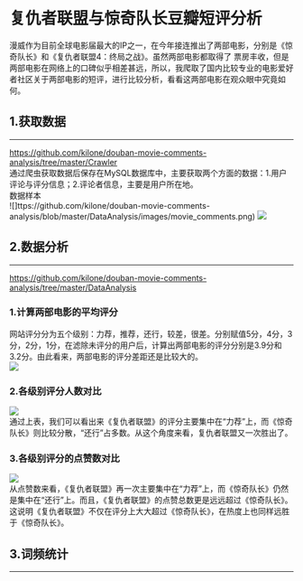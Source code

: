 复仇者联盟与惊奇队长豆瓣短评分析
====
  漫威作为目前全球电影届最大的IP之一，在今年接连推出了两部电影，分别是《惊奇队长》和《复仇者联盟4：终局之战》。虽然两部电影都取得了
票房丰收，但是两部电影在网络上的口碑似乎相差甚远，所以，我爬取了国内比较专业的电影爱好者社区关于两部电影的短评，进行比较分析，看看这两部电影在观众眼中究竟如何。<br> 
## 1.获取数据
---
  https://github.com/kilone/douban-movie-comments-analysis/tree/master/Crawler<br>
  通过爬虫获取数据后保存在MySQL数据库中，主要获取两个方面的数据：1.用户评论与评分信息；2.评论者信息，主要是用户所在地。  
  数据样本  
  ![]ttps://github.com/kilone/douban-movie-comments-analysis/blob/master/DataAnalysis/images/movie_comments.png)
  ![](https://github.com/kilone/douban-movie-comments-analysis/blob/master/DataAnalysis/images/user_information.png)
## 2.数据分析
---
  https://github.com/kilone/douban-movie-comments-analysis/tree/master/DataAnalysis<br>
  ### 1.计算两部电影的平均评分
  网站评分分为五个级别：力荐，推荐，还行，较差，很差。分别赋值5分，4分，3分，2分，1分，在滤除未评分的用户后，计算出两部电影的评分分别是3.9分和3.2分。由此看来，两部电影的评分差距还是比较大的。<br>
  ![](https://github.com/kilone/douban-movie-comments-analysis/blob/master/DataAnalysis/images/%E5%B9%B3%E5%9D%87%E5%88%86%E5%AF%B9%E6%AF%94.png)
  ### 2.各级别评分人数对比
  ![](https://github.com/kilone/douban-movie-comments-analysis/blob/master/DataAnalysis/images/%E5%90%84%E7%BA%A7%E8%AF%84%E5%88%86%E7%82%B9%E8%B5%9E%E6%95%B0%E5%AF%B9%E6%AF%94.png)<br>
  通过上表，我们可以看出来《复仇者联盟》的评分主要集中在“力荐”上，而《惊奇队长》则比较分散，“还行”占多数。从这个角度来看，复仇者联盟又一次胜出了。<br>
  ### 3.各级别评分的点赞数对比
  ![](https://github.com/kilone/douban-movie-comments-analysis/blob/master/DataAnalysis/images/%E5%90%84%E7%BA%A7%E8%AF%84%E5%88%86%E7%82%B9%E8%B5%9E%E6%95%B0%E5%AF%B9%E6%AF%94.png)<br>
  从点赞数来看，《复仇者联盟》再一次主要集中在“力荐”上，而《惊奇队长》仍然是集中在“还行”上。而且，《复仇者联盟》的点赞总数更是远远超过《惊奇队长》。这说明《复仇者联盟》不仅在评分上大大超过《惊奇队长》，在热度上也同样远胜于《惊奇队长》。
## 3.词频统计
---

